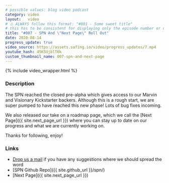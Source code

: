 ```yaml
---
# possible values: blog video podcast
category: video
layout:   video
# ⚠️ ALWAYS follow this format: "#001 - Some sweet title"
# this has to be consistent for displaying only the episode number or only the title
title: "#007 - SPN And \"Next Page\" Roll Out"
date: 2020-08-14
progress_update: true
video_source: https://assets.safing.io/video/progress_updates/7.mp4
youtube_hash: 45K5UjblT6k
custom_thumbnail_name: 007-spn-and-next-page
---
```


{% include video_wrapper.html %}

### Description

The SPN reached the closed pre-alpha which gives access to our Marvin and Visionary Kickstarter backers. Although this is a rough start, we are super pumped to have reached this new phase! Lots of bug fixes incoming.

We also released our take on a roadmap page, which we call the [Next Page]({{ site.next_page_url }}) where you can stay up to date on our progress and what we are currently working on.

Thanks for following, enjoy!

### Links

- [Drop us a mail](mailto:support@safing.io) if you have any suggestions where we should spread the word
- [SPN Github Repo]({{ site.github_url }}/spn/)
- [Next Page]({{ site.next_page_url }})

